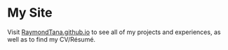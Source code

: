 # My Site

Visit [RaymondTana.github.io](https://RaymondTana.github.io) to see all of my projects and experiences, as well as to find my CV/Résumé.